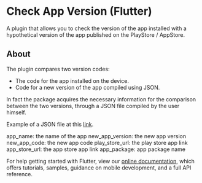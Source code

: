 # Check App Version (Flutter)

A plugin that allows you to check the version of the app installed with a hypothetical version of the app published on the PlayStore / AppStore.

## About

The plugin compares two version codes:
- The code for the app installed on the device.
- Code for a new version of the app compiled using JSON.

In fact the package acquires the necessary information for the comparison between the two versions, 
through a JSON file compiled by the user himself.

Example of a JSON file at this [link](https://flutter.dev/developing-packages/).

app_name: the name of the app
new_app_version: the new app version
new_app_code: the new app code
play_store_url: the play store app link
app_store_url: the app store app link
app_package: app package name

For help getting started with Flutter, view our 
[online documentation](https://flutter.dev/docs), which offers tutorials, 
samples, guidance on mobile development, and a full API reference.
